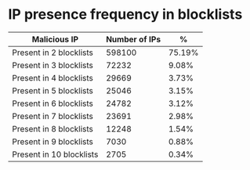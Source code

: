 # IP presence frequency in blocklists
| Malicious IP | Number of IPs | % |
|----|----|----|
| Present in 2 blocklists | 598100 | 75.19% |
| Present in 3 blocklists | 72232 | 9.08% |
| Present in 4 blocklists | 29669 | 3.73% |
| Present in 5 blocklists | 25046 | 3.15% |
| Present in 6 blocklists | 24782 | 3.12% |
| Present in 7 blocklists | 23691 | 2.98% |
| Present in 8 blocklists | 12248 | 1.54% |
| Present in 9 blocklists | 7030 | 0.88% |
| Present in 10 blocklists | 2705 | 0.34% |
